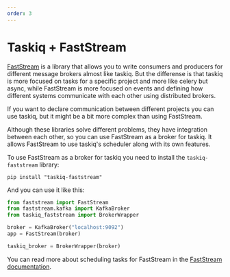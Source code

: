 ```yaml
---
order: 3
---
```


# Taskiq + FastStream

[FastStream](https://faststream.airt.ai/latest/) is a library that allows you to write consumers and producers for different message brokers almost like taskiq. But the differense is that taskiq is more focused on tasks for a specific project and more like celery but async, while FastStream is more focused on events and defining how different systems communicate with each other using distributed brokers.

If you want to declare communication between different projects you can use taskiq, but it might be a bit more complex than using FastStream.

Although these libraries solve different problems, they have integration between each other, so you can use FastStream as a broker for taskiq. It allows FastStream to use taskiq's scheduler along with its own features.

To use FastStream as a broker for taskiq you need to install the `taskiq-faststream` library:

```bash:no-line-numbers
pip install "taskiq-faststream"
```

And you can use it like this:

```python
from faststream import FastStream
from faststream.kafka import KafkaBroker
from taskiq_faststream import BrokerWrapper

broker = KafkaBroker("localhost:9092")
app = FastStream(broker)

taskiq_broker = BrokerWrapper(broker)
```

You can read more about scheduling tasks for FastStream in the [FastStream documentation](https://faststream.airt.ai/latest/scheduling/?h=schedule).
